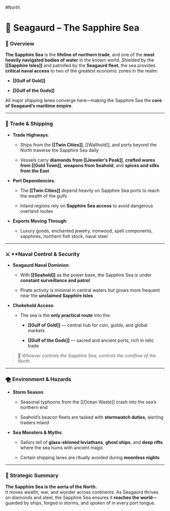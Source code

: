 #North 
# 🌊 Seagaurd – The Sapphire Sea

### 📍 Overview

**The Sapphire Sea** is the **lifeline of northern trade**, and one of the **most heavily navigated bodies of water** in the known world. Shielded by the **[[Sapphire Isles]]** and patrolled by the **Seagaurd fleet**, the sea provides **critical naval access** to two of the greatest economic zones in the realm:

- **[[Gulf of Gold]]**
    
- **[[Gulf of the Gods]]**
    

All major shipping lanes converge here—making the Sapphire Sea the **core of Seagaurd’s maritime empire**.

---

### 🚢 Trade & Shipping

- **Trade Highways**:
    
    - Ships from the **[[Twin Cities]]**, [[Wallhold]], and ports beyond the North traverse the Sapphire Sea daily
        
    - Vessels carry **diamonds from [[Jeweler’s Peak]]**, **crafted wares from [[Gold Town]]**, **weapons from Seahold**, and **spices and silks from the East**
        
- **Port Dependencies**:
    
    - The **[[Twin Cities]]** depend heavily on Sapphire Sea ports to reach the wealth of the gulfs
        
    - Inland regions rely on **Sapphire Sea access** to avoid dangerous overland routes
        
- **Exports Moving Through**:
    
    - Luxury goods, enchanted jewelry, ironwood, spell components, sapphires, northern fish stock, naval steel
        

---

### ⚔️ ****Naval Control & Security**

- **Seagaurd Naval Dominion**:
    
    - With **[[Seahold]]** as the power base, the Sapphire Sea is under **constant surveillance and patrol**
        
    - Pirate activity is minimal in central waters but grows more frequent near the **unclaimed Sapphire Isles**
        
- **Chokehold Access**:
    
    - The sea is the **only practical route** into the:
        
        - **[[Gulf of Gold]]** — central hub for coin, guilds, and global markets
            
        - **[[Gulf of the Gods]]** — sacred and ancient ports, rich in relic trade
            

> 📛 _Whoever controls the Sapphire Sea, controls the coinflow of the North._

---

### 🌪️ Environment & Hazards

- **Storm Season**:
    
    - Seasonal typhoons from the [[Ocean Waste]] crash into the sea’s northern end
        
    - Seahold’s beacon fleets are tasked with **stormwatch duties**, alerting traders inland
        
- **Sea Monsters & Myths**:
    
    - Sailors tell of **glass-skinned leviathans**, **ghost ships**, and **deep rifts** where the sea hums with ancient magic
        
    - Certain shipping lanes are ritually avoided during **moonless nights**
        

---

### 🧭 Strategic Summary

**The Sapphire Sea is the aorta of the North.**  
It moves wealth, war, and wonder across continents. As Seagaurd thrives on diamonds and steel, the Sapphire Sea ensures it **reaches the world**—guarded by ships, forged in storms, and spoken of in every port tongue.
